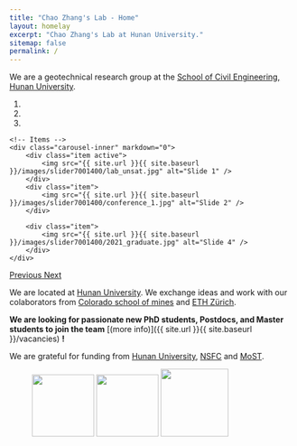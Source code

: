 ```yaml
---
title: "Chao Zhang's Lab - Home"
layout: homelay
excerpt: "Chao Zhang's Lab at Hunan University."
sitemap: false
permalink: /
---
```


We are a geotechnical research group at the [School of Civil Engineering, Hunan University](http://ce.hnu.edu.cn/index.htm). 

<div markdown="0" id="carousel" class="carousel slide" data-ride="carousel" data-interval="4000" data-pause="hover" >
    <!-- Menu -->
    <ol class="carousel-indicators">
        <li data-target="#carousel" data-slide-to="0" class="active"></li>
        <li data-target="#carousel" data-slide-to="1"></li>
        <li data-target="#carousel" data-slide-to="2"></li>
    </ol>

    <!-- Items -->
    <div class="carousel-inner" markdown="0">
        <div class="item active">
            <img src="{{ site.url }}{{ site.baseurl }}/images/slider7001400/lab_unsat.jpg" alt="Slide 1" />
        </div>
        <div class="item">
            <img src="{{ site.url }}{{ site.baseurl }}/images/slider7001400/conference_1.jpg" alt="Slide 2" />
        </div>

        <div class="item">
            <img src="{{ site.url }}{{ site.baseurl }}/images/slider7001400/2021_graduate.jpg" alt="Slide 4" />
        </div>
    </div>
  <a class="left carousel-control" href="#carousel" role="button" data-slide="prev">
    <span class="glyphicon glyphicon-chevron-left" aria-hidden="true"></span>
    <span class="sr-only">Previous</span>
  </a>
  <a class="right carousel-control" href="#carousel" role="button" data-slide="next">
    <span class="glyphicon glyphicon-chevron-right" aria-hidden="true"></span>
    <span class="sr-only">Next</span>
  </a>
</div>





We are located at [Hunan University](https://www.hnu.edu.cn/index.htm). We exchange ideas and work with our colaborators from [Colorado school of mines](https://weare.mines.edu/) and [ETH Zürich](https://ethz.ch/en.html).


 **We are  looking for passionate new PhD students, Postdocs, and Master students to join the team** [(more info)]({{ site.url }}{{ site.baseurl }}/vacancies) **!**


We are grateful for funding from [Hunan University](https://www.hnu.edu.cn/index.htm), [NSFC](https://www.nsfc.gov.cn/) and [MoST](https://www.most.gov.cn/index.html).

<figure class="third">
  <img src="{{ site.url }}{{ site.baseurl }}/images/logopic/HNU.png" style="width: 110px">
  <img src="{{ site.url }}{{ site.baseurl }}/images/logopic/NSFC.jpg" style="width: 110px">
  <img src="{{ site.url }}{{ site.baseurl }}/images/logopic/MoST.jpg" style="width: 120px">
</figure>
